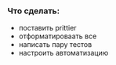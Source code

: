 ### Что сделать:
- поставить prittier
- отформатироваать все
- написать пару тестов
- настроить автоматизацию
